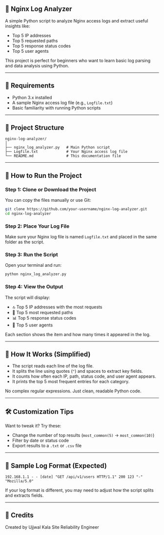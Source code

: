 ## 📘 Nginx Log Analyzer

A simple Python script to analyze Nginx access logs and extract useful insights like:
- Top 5 IP addresses
- Top 5 requested paths
- Top 5 response status codes
- Top 5 user agents

This project is perfect for beginners who want to learn basic log parsing and data analysis using Python.

---

## 🧰 Requirements

- Python 3.x installed
- A sample Nginx access log file (e.g., `Logfile.txt`)
- Basic familiarity with running Python scripts

---

## 📂 Project Structure

```
nginx-log-analyzer/
│
├── nginx_log_analyzer.py   # Main Python script
├── Logfile.txt             # Your Nginx access log file
└── README.md               # This documentation file
```

---

## 🚀 How to Run the Project

### Step 1: Clone or Download the Project

You can copy the files manually or use Git:

```bash
git clone https://github.com/your-username/nginx-log-analyzer.git
cd nginx-log-analyzer
```

### Step 2: Place Your Log File

Make sure your Nginx log file is named `Logfile.txt` and placed in the same folder as the script.

### Step 3: Run the Script

Open your terminal and run:

```bash
python nginx_log_analyzer.py
```

### Step 4: View the Output

The script will display:

- 🔝 Top 5 IP addresses with the most requests
- 📄 Top 5 most requested paths
- 📊 Top 5 response status codes
- 🧭 Top 5 user agents

Each section shows the item and how many times it appeared in the log.

---

## 🧠 How It Works (Simplified)

- The script reads each line of the log file.
- It splits the line using quotes (`"`) and spaces to extract key fields.
- It counts how often each IP, path, status code, and user agent appears.
- It prints the top 5 most frequent entries for each category.

No complex regular expressions. Just clean, readable Python code.

---

## 🛠️ Customization Tips

Want to tweak it? Try these:
- Change the number of top results (`most_common(5)` → `most_common(10)`)
- Filter by date or status code
- Export results to a `.txt` or `.csv` file

---

## 🧪 Sample Log Format (Expected)

```
192.168.1.1 - - [date] "GET /api/v1/users HTTP/1.1" 200 123 "-" "Mozilla/5.0"
```

If your log format is different, you may need to adjust how the script splits and extracts fields.

---

## 🙌 Credits

Created by Ujjwal Kala
Site Reliability Engineer
